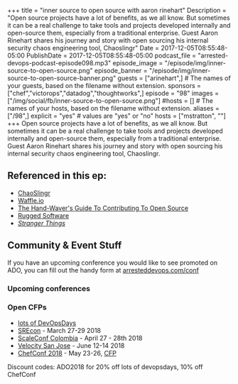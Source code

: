 +++
title = "inner source to open source with aaron rinehart"
Description = "Open source projects have a lot of benefits, as we all know. But sometimes it can be a real challenge to take tools and projects developed internally and open-source them, especially from a traditional enterprise. Guest Aaron Rinehart shares his journey and story with open sourcing his internal security chaos engineering tool, Chaoslingr"
Date = 2017-12-05T08:55:48-05:00
PublishDate = 2017-12-05T08:55:48-05:00
podcast_file = "arrested-devops-podcast-episode098.mp3"
episode_image = "/episode/img/inner-source-to-open-source.png"
episode_banner = "/episode/img/inner-source-to-open-source-banner.png"
guests = ["arinehart",] # The names of your guests, based on the filename without extension.
sponsors = ["chef","victorops","datadog","thoughtworks",]
episode = "98"
images = ["/img/social/fb/inner-source-to-open-source.png"]
#hosts = [] # The names of your hosts, based on the filename without extension.
aliases = ["/98",]
explicit = "yes" # values are "yes" or "no"
hosts = ["mstratton", ""]
+++
Open source projects have a lot of benefits, as we all know. But sometimes it can be a real challenge to take tools and projects developed internally and open-source them, especially from a traditional enterprise. Guest Aaron Rinehart shares his journey and story with open sourcing his internal security chaos engineering tool, Chaoslingr.


## Referenced in this ep:

- [ChaoSlingr](https://github.com/Optum/ChaoSlinger)
- [Waffle.io](https://waffle.io)
- [The Hand-Waver's Guide To Contributing To Open Source](https://www.youtube.com/watch?v=gUz4j1DGkQg)
- [Rugged Software](https://www.ruggedsoftware.org/)
- *[Stranger Things](https://www.netflix.com/title/80057281)*


## Community & Event Stuff

If you have an upcoming conference you would like to see promoted on ADO, you can fill out the handy form at [arresteddevops.com/conf](https://arresteddevops.com/conf)

### Upcoming conferences

### Open CFPs

* [lots of DevOpsDays](https://devopsdays.org/speaking)
* [SREcon](https://www.usenix.org/conference/srecon18americas/call-for-participation) - March 27-29 2018 
* [ScaleConf Colombia](http://scaleconfco.com/) - April 27 - 28th 2018 
* [Velocity San Jose](https://conferences.oreilly.com/velocity/vl-ca/public/cfp/611 ) - June 12-14 2018 
* [ChefConf 2018](https://chefconf.chef.io) - May 23-26, [CFP](https://chefconf.chef.io/cfp/)

Discount codes: ADO2018 for 20% off lots of devopsdays, 10% off ChefConf
